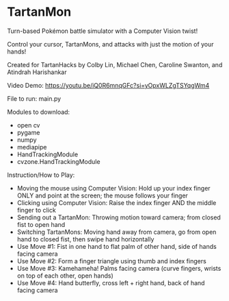 # TartanMon
Turn-based Pokémon battle simulator with a Computer Vision twist!

Control your cursor, TartanMons, and attacks with just the motion of your hands!

Created for TartanHacks by Colby Lin, Michael Chen, Caroline Swanton, and Atindrah Harishankar

Video Demo: https://youtu.be/iQ0R6mnqGFc?si=yOpxWLZgTSYqgWm4

File to run: main.py

Modules to download:
- open cv
- pygame
- numpy 
- mediapipe
- HandTrackingModule
- cvzone.HandTrackingModule

Instruction/How to Play:

- Moving the mouse using Computer Vision: Hold up your index finger ONLY and point at the screen; the mouse follows your finger
- Clicking using Computer Vision: Raise the index finger AND the middle finger to click
- Sending out a TartanMon: Throwing motion toward camera; from closed fist to open hand
- Switching TartanMons: Moving hand away from camera, go from open hand to closed fist, then swipe hand horizontally
- Use Move #1: Fist in one hand to flat palm of other hand, side of hands facing camera
- Use Move #2: Form a finger triangle using thumb and index fingers
- Use Move #3: Kamehameha! Palms facing camera (curve fingers, wrists on top of each other, open hands)
- Use Move #4: Hand butterfly, cross left + right hand, back of hand facing camera

